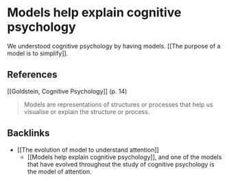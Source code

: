 # Models help explain cognitive psychology
We understood cognitive psychology by having models. [[The purpose of a model is to simplify]].

## References
[[Goldstein, Cognitive Psychology]] (p. 14)
> Models are representations of structures or processes that help us visualise or explain the structure or process.

## Backlinks
* [[The evolution of model to understand attention]]
	* [[Models help explain cognitive psychology]], and one of the models that have evolved throughout the study of cognitive psychology is the model of attention.

<!-- #evergreen -->

<!-- {BearID:0699B558-611A-4D71-819C-D3B4C412A720-64008-0000017653282407} -->
